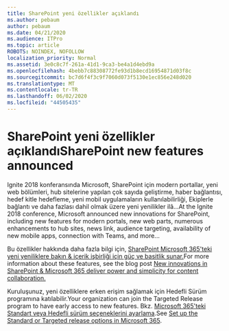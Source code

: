 ```yaml
---
title: SharePoint yeni özellikler açıklandı
ms.author: pebaum
author: pebaum
ms.date: 04/21/2020
ms.audience: ITPro
ms.topic: article
ROBOTS: NOINDEX, NOFOLLOW
localization_priority: Normal
ms.assetid: 3e0c8c7f-261a-41d1-9ca3-be4a1d4ebd9a
ms.openlocfilehash: 4bebb7c88308772fe93d1b8ecd16954871d03f8c
ms.sourcegitcommit: bc7d6f4f3c9f7060d073f5130e1ec856e248d020
ms.translationtype: MT
ms.contentlocale: tr-TR
ms.lasthandoff: 06/02/2020
ms.locfileid: "44505435"
---
```

# <a name="sharepoint-new-features-announced"></a><span data-ttu-id="241c4-102">SharePoint yeni özellikler açıklandı</span><span class="sxs-lookup"><span data-stu-id="241c4-102">SharePoint new features announced</span></span>

<span data-ttu-id="241c4-103">Ignite 2018 konferansında Microsoft, SharePoint için modern portallar, yeni web bölümleri, hub sitelerine yapılan çok sayıda geliştirme, haber bağlantısı, hedef kitle hedefleme, yeni mobil uygulamaların kullanılabilirliği, Ekiplerle bağlantı ve daha fazlası dahil olmak üzere yeni yenilikler ilâ...</span><span class="sxs-lookup"><span data-stu-id="241c4-103">At the Ignite 2018 conference, Microsoft announced new innovations for SharePoint, including new features for modern portals, new web parts, numerous enhancements to hub sites, news link, audience targeting, availability of new mobile apps, connection with Teams, and more...</span></span>
  
<span data-ttu-id="241c4-104">Bu özellikler hakkında daha fazla bilgi için, [SharePoint Microsoft 365'teki yeni yeniliklere bakın &amp; içerik işbirliği için güç ve basitlik sunar.](https://go.microsoft.com/fwlink/?linkid=2026502)</span><span class="sxs-lookup"><span data-stu-id="241c4-104">For more information about these features, see the blog post [New innovations in SharePoint &amp; Microsoft 365 deliver power and simplicity for content collaboration.](https://go.microsoft.com/fwlink/?linkid=2026502)</span></span>
  
<span data-ttu-id="241c4-105">Kuruluşunuz, yeni özelliklere erken erişim sağlamak için Hedefli Sürüm programına katılabilir.</span><span class="sxs-lookup"><span data-stu-id="241c4-105">Your organization can join the Targeted Release program to have early access to new features.</span></span> <span data-ttu-id="241c4-106">Bkz. [Microsoft 365'teki Standart veya Hedefli sürüm seçeneklerini ayarlama](https://docs.microsoft.com/microsoft-365/admin/manage/release-options-in-office-365).</span><span class="sxs-lookup"><span data-stu-id="241c4-106">See [Set up the Standard or Targeted release options in Microsoft 365](https://docs.microsoft.com/microsoft-365/admin/manage/release-options-in-office-365).</span></span>
